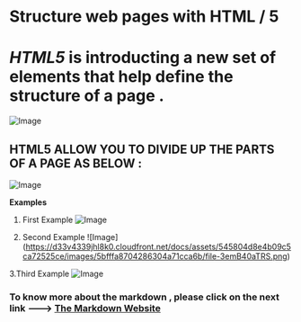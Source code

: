 # Structure web pages with HTML / 5 


# *HTML5* is introducting a new set of elements that help define the structure of a page .

![Image](https://www.hostinger.com/tutorials/wp-content/uploads/sites/2/2017/03/difference-between-html-and-html5.png)

## HTML5 ALLOW YOU TO DIVIDE UP THE PARTS OF A PAGE AS BELOW : 

![Image](https://mobile.developer.com/imagesvr_ce/3977/Figure01.png)


**Examples**

1. First Example ![Image](https://d33v4339jhl8k0.cloudfront.net/docs/assets/545804d8e4b09c5ca72525ce/images/5bfffa1304286304a71cca67/file-HkUrvqZYBI.png)

2. Second  Example ![Image] (https://d33v4339jhl8k0.cloudfront.net/docs/assets/545804d8e4b09c5ca72525ce/images/5bfffa8704286304a71cca6b/file-3emB40aTRS.png)

3.Third Example ![Image](https://d33v4339jhl8k0.cloudfront.net/docs/assets/545804d8e4b09c5ca72525ce/images/5c0005a32c7d3a31944e848f/file-XcTza19sha.png)


### To know more about the markdown , please click on the next link ---> [The Markdown Website ](https://www.markdownguide.org/) 
